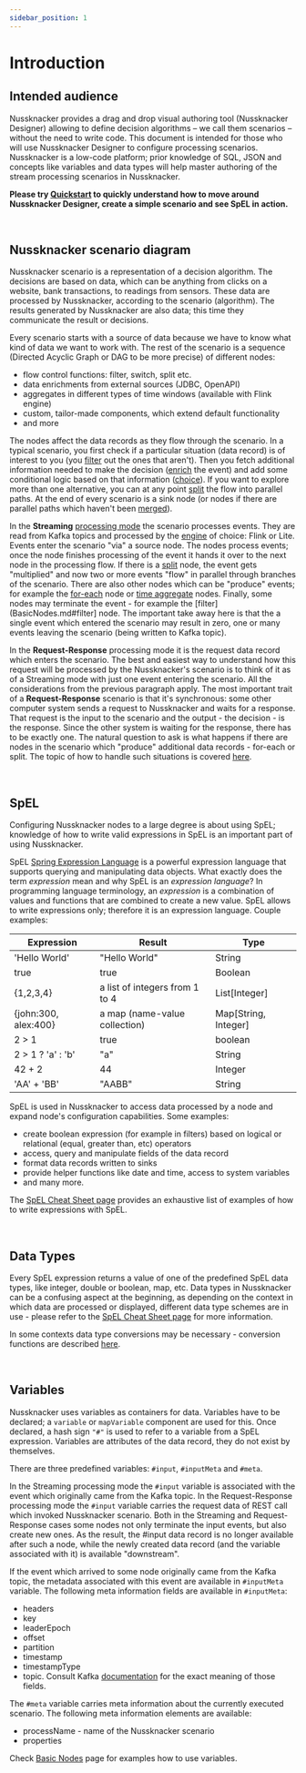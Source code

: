 ```yaml
---
sidebar_position: 1
---
```


# Introduction

## Intended audience

Nussknacker provides a drag and drop visual authoring tool (Nussknacker Designer) allowing to define decision algorithms – we call them scenarios – without the need to write code. This document is intended for those who will use Nussknacker Designer to configure processing scenarios. Nussknacker is a low-code platform; prior knowledge of SQL, JSON and concepts like variables and data types will help master authoring of the stream processing scenarios in Nussknacker. 

**Please try [Quickstart](/quickstart/demo) to quickly understand how to move around Nussknacker Designer, create a simple scenario and see SpEL in action.**

&nbsp;
## Nussknacker scenario diagram

Nussknacker scenario is a representation of a decision algorithm. The decisions are based on data, which can be anything from clicks on a website, bank transactions, to readings from sensors. These data are processed by Nussknacker, according to the scenario (algorithm). The results generated by Nussknacker are also data; this time they communicate the result or decisions.

Every scenario starts with a source of data because we have to know what kind of data we want to work with. The rest of the scenario is a sequence (Directed Acyclic Graph or DAG to be more precise) of different nodes:
- flow control functions: filter, switch, split etc.
- data enrichments from external sources (JDBC, OpenAPI)
- aggregates in different types of time windows (available with Flink engine)
- custom, tailor-made components, which extend default functionality
- and more

The nodes affect the data records as they flow through the scenario. In a typical scenario, you first check if a particular situation (data record) is of interest to you (you [filter](./BasicNodes.md#filter) out the ones that aren't). Then you fetch additional information needed to make the decision ([enrich](./Enrichers.md) the event) and add some conditional logic based on that information ([choice](./BasicNodes.md#choice)). If you want to explore more than one alternative, you can at any point [split](./BasicNodes.md#split) the flow into parallel paths. At the end of every scenario is a sink node (or nodes if there are parallel paths which haven't been [merged](./BasicNodes.md#union)). 

In the **Streaming** [processing mode](https://docs.nussknacker.io/documentation/documentation/about/ProcessingModes) the scenario processes events. They are read from Kafka topics and processed by the [engine](https://nussknacker.io/documentation/about/engines/) of choice: Flink or Lite. Events enter the scenario "via" a source node. The nodes process events; once the node finishes processing of the event it hands it over to the next node in the processing flow. If there is a [split](./BasicNodes.md#split) node, the event gets "multiplied" and now two or more events "flow" in parallel through branches of the scenario.  There are also other nodes which can be "produce" events; for example the [for-each](./BasicNodes.md#foreach) node or [time aggregate](AggregatesInTimeWindows.md) nodes. Finally, some nodes may terminate the event - for example the [filter](BasicNodes.md#filter] node. The important take away here is that the a single event which entered the scenario may result in zero, one or many events leaving the scenario (being written to Kafka topic).

In the **Request-Response** processing mode it is the request data record which enters the scenario. The best and easiest way to understand how this request will be processed by the Nussknacker's scenario is to think of it as of a Streaming mode with just one event entering the scenario. All the considerations from the previous paragraph apply. The most important trait of a **Request-Response** scenario is that it's synchronous: some other computer system sends a request to Nussknacker and waits for a response. That request is the input to the scenario and the output - the decision - is the response. Since the other system is waiting for the response, there has to be exactly one. The natural question to ask is what happens if there are nodes in the scenario which "produce" additional data records - for-each or split. The topic of how to handle such situations is covered  [here](RRDataSourcesAndSinks.md#scenario-response-in-scenarios-with-split-and-for-each-nodes). 

&nbsp;
## SpEL

Configuring Nussknacker nodes to a large degree is about using SpEL; knowledge of how to write valid expressions in SpEL is an important part of using Nussknacker.

SpEL [Spring Expression Language](https://docs.spring.io/spring-framework/docs/3.2.x/spring-framework-reference/html/expressions.html) is a powerful expression language that supports querying and manipulating data objects. What exactly does the term _expression_ mean and why SpEL is an _expression language_? In programming language terminology, an _expression_ is a combination of values and functions that are combined to create a new value. SpEL allows to write expressions only; therefore it is an expression language. Couple examples:

| Expression           | Result                         | Type                 |
| ------------         | --------                       | --------             |
| 'Hello World'        | "Hello World"                  | String               |
| true                 | true                           | Boolean              |
| {1,2,3,4}            | a list of integers from 1 to 4 | List[Integer]        |
| {john:300, alex:400} | a map (name-value collection)  | Map[String, Integer] |
| 2 > 1                | true                           | boolean              |
| 2 > 1 ? 'a' : 'b'    | "a"                            | String               |
| 42 + 2               | 44                             | Integer              |
| 'AA' + 'BB'          | "AABB"                         | String               |

SpEL is used in Nussknacker to access data processed by a node and expand node's configuration capabilities. Some examples:


* create boolean expression (for example in filters) based on logical or relational (equal, greater than, etc) operators
* access, query and manipulate fields of the data record
* format data records written to sinks
* provide helper functions like date and time, access to system variables
* and many more.

The [SpEL Cheat Sheet page](Spel)  provides an exhaustive list of examples of how to write expressions with SpEL.

&nbsp;
## Data Types

Every SpEL expression returns a value of one of the predefined SpEL data types, like integer, double or boolean, map, etc. Data types in Nussknacker can be a confusing aspect at the beginning, as depending on the context in which data are processed or displayed, different data type schemes are in use - please refer to the [SpEL Cheat Sheet page](Spel#data-types-and-structures) for more information. 

In some contexts data type conversions may be necessary - conversion functions are described [here](Spel#type-conversions).

&nbsp;
## Variables

Nussknacker uses variables as containers for data. Variables have to be declared; a `variable` or `mapVariable` component are used for this. Once declared, a hash sign `"#"` is used to refer to a variable from a SpEL expression. Variables are attributes of the data record, they do not exist by themselves. 

There are three predefined variables: `#input`, `#inputMeta` and `#meta`. 

In the Streaming processing mode the `#input` variable is associated with the event which originally came from the Kafka topic. In the Request-Response processing mode the `#input` variable carries the request data of REST call which invoked Nussknacker scenario. Both in the Streaming and Request-Response cases some nodes not only terminate the input events, but also create new ones. As the result, the #input data record is no longer available after such a node, while the newly created data record (and the variable associated with it) is available "downstream". 


If the event which arrived to some node originally came from the Kafka topic, the metadata associated with this event are available in `#inputMeta` variable. The following meta information fields are available in `#inputMeta`:
* headers 
* key
* leaderEpoch
* offset
* partition
* timestamp 
* timestampType 
* topic. 
Consult Kafka [documentation](https://kafka.apache.org/24/javadoc/org/apache/kafka/clients/consumer/ConsumerRecord.html) for the exact meaning of those fields. 


The `#meta` variable carries meta information about the currently executed scenario. The following meta information elements are available:

* processName - name of the Nussknacker scenario
* properties  

Check [Basic Nodes](BasicNodes#Variable-component) page for examples how to use variables. 

&nbsp;
